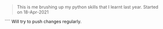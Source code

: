 > This is me brushing up my python skills that I learnt last year.
> Started on 18-Apr-2021

\`\`\`\` Will try to push changes regularly.
